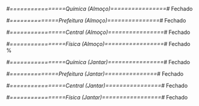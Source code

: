 
*#================Química (Almoço)================#*
Fechado

*#==============Prefeitura (Almoço)===============#*
Fechado

*#================Central (Almoço)================#*
Fechado

*#================Física (Almoço)=================#*
Fechado
%

*#================Química (Jantar)================#*
Fechado

*#==============Prefeitura (Jantar)===============#*
Fechado

*#================Central (Jantar)================#*
Fechado

*#================Física (Jantar)=================#*
Fechado
